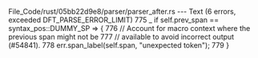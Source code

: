 File_Code/rust/05bb22d9e8/parser/parser_after.rs --- Text (6 errors, exceeded DFT_PARSE_ERROR_LIMIT)
                                                                                                                                                           775                 _ if self.prev_span == syntax_pos::DUMMY_SP => {
                                                                                                                                                           776                     // Account for macro context where the previous span might not be
                                                                                                                                                           777                     // available to avoid incorrect output (#54841).
                                                                                                                                                           778                     err.span_label(self.span, "unexpected token");
                                                                                                                                                           779                 }

